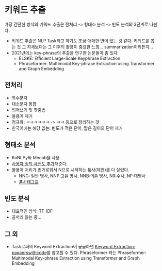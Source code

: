# 키워드 추출 
가장 간단한 방식의 키워드 추출은 전처리 -> 형태소 분석 -> 빈도 분석의 3단계로 나뉜다. 
- 키워드 추출은 NLP Task라고 하기도 조금 애매한 면이 있는 것 같다. 키워드를 뽑는 것 그 자체보다는 그 이후의 활용이 중요한 느낌... summarization이라든지... 
- 2021년에는 key-phrase의 추출을 연구한 논문들이 좀 있다. 
  - ELSKE: Efficient Large-Scale Keyphrase Extraction
  - Phraseformer: Multimodal Key-phrase Extraction using Transformer and Graph Embedding

## 전처리
- 특수문자
- 대소문자 통합
- 띄어쓰기 및 맞춤법
- 불용어 제거
- 정규화: ㅋㅋㅋㅋㅋㅋ -> ㅋㅋ 등으로 정리하는 것
- 한국어에는 해당 없는: 빈도가 적은 단어, 짧은 길이의 단어 제거


## 형태소 분석
- KoNLPy와 Mecab을 사용
- [사용자 정의 사전도 추가](https://bitbucket.org/eunjeon/mecab-ko-dic/src/df15a487444d88565ea18f8250330276497cc9b9/final/user-dic/README.md)해준다. 
- 불용어 처리가 번거로워서 N으로 시작하는 품사(체언)를 다 살렸다. 
  - NNG: 일반 명사, NNP:고유 명사, NNB:의존 명사, NR:수사, NP:대명사
  -  [품사태그표](https://docs.google.com/spreadsheet/ccc?key=0ApcJghR6UMXxdEdURGY2YzIwb3dSZ290RFpSaUkzZ0E&usp=sharing#gid=4)


## 빈도 분석 
- 대표적인 방식: TF-IDF
- 골머리 앓는 중...


## 그 외 
- Task로써의 Keyword Extraction이 궁금하면 [Keyword Extraction: papaerswithcode](https://paperswithcode.com/task/keyword-extraction)를 참고할 수 있다. 
Phraseformer 라는 Phraseformer: Multimodal Key-phrase Extraction using Transformer and Graph Embedding
